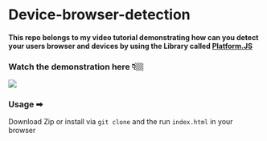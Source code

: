 # Device-browser-detection

#### This repo belongs to my video tutorial demonstrating how can you detect your users browser and devices by using the Library called [Platform.JS](https://github.com/bestiejs/platform.js)

### Watch the demonstration here 👇🏼
[![](https://i.ytimg.com/vi/0NSjvxYuKWA/hqdefault.jpg?sqp=-oaymwEZCPYBEIoBSFXyq4qpAwsIARUAAIhCGAFwAQ==&rs=AOn4CLA7tpU7l36Mr6zd1yX8IDRO2YcIdA)](https://www.youtube.com/watch?v=0NSjvxYuKWA "How to Detect Browser and Devices in Javascript | Platform.js")

### Usage ➡

Download Zip or install via `git clone` and the run `index.html` in your browser
